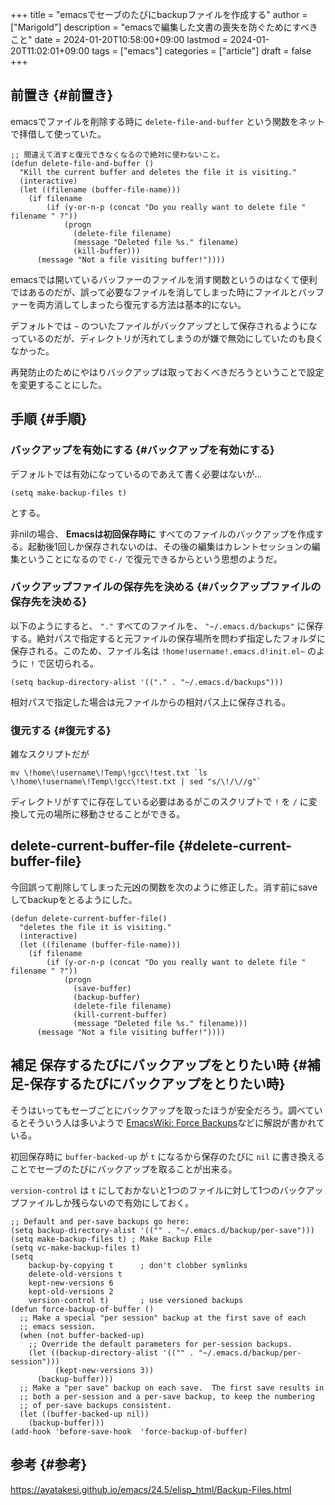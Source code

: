 +++
title = "emacsでセーブのたびにbackupファイルを作成する"
author = ["Marigold"]
description = "emacsで編集した文書の喪失を防ぐためにすべきこと"
date = 2024-01-20T10:58:00+09:00
lastmod = 2024-01-20T11:02:01+09:00
tags = ["emacs"]
categories = ["article"]
draft = false
+++

## 前置き {#前置き}

emacsでファイルを削除する時に
`delete-file-and-buffer` という関数をネットで拝借して使っていた。

```elisp
;; 間違えて消すと復元できなくなるので絶対に使わないこと。
(defun delete-file-and-buffer ()
  "Kill the current buffer and deletes the file it is visiting."
  (interactive)
  (let ((filename (buffer-file-name)))
    (if filename
        (if (y-or-n-p (concat "Do you really want to delete file " filename " ?"))
            (progn
              (delete-file filename)
              (message "Deleted file %s." filename)
              (kill-buffer)))
      (message "Not a file visiting buffer!"))))
```

emacsでは開いているバッファーのファイルを消す関数というのはなくて便利ではあるのだが、誤って必要なファイルを消してしまった時にファイルとバッファーを両方消してしまったら復元する方法は基本的にない。

デフォルトでは `~` のついたファイルがバックアップとして保存されるようになっているのだが、ディレクトリが汚れてしまうのが嫌で無効にしていたのも良くなかった。

再発防止のためにやはりバックアップは取っておくべきだろうということで設定を変更することにした。


## 手順 {#手順}


### バックアップを有効にする {#バックアップを有効にする}

デフォルトでは有効になっているのであえて書く必要はないが...

```elisp
(setq make-backup-files t)
```

とする。

非nilの場合、 **Emacsは初回保存時に** すべてのファイルのバックアップを作成する。起動後1回しか保存されないのは、その後の編集はカレントセッションの編集ということになるので `C-/` で復元できるからという思想のようだ。


### バックアップファイルの保存先を決める {#バックアップファイルの保存先を決める}

以下のようにすると、 `"."` すべてのファイルを、
`"~/.emacs.d/backups"` に保存する。絶対パスで指定すると元ファイルの保存場所を問わず指定したフォルダに保存される。このため、ファイル名は `!home!username!.emacs.d!init.el~` のように
`!` で区切られる。

```elisp
(setq backup-directory-alist '(("." . "~/.emacs.d/backups")))
```

相対パスで指定した場合は元ファイルからの相対パス上に保存される。


### 復元する {#復元する}

雑なスクリプトだが

```shell
mv \!home\!username\!Temp\!gcc\!test.txt `ls \!home\!username\!Temp\!gcc\!test.txt | sed "s/\!/\//g"`
```

ディレクトリがすでに存在している必要はあるがこのスクリプトで `!` を `/` に変換して元の場所に移動させることができる。


## delete-current-buffer-file {#delete-current-buffer-file}

今回誤って削除してしまった元凶の関数を次のように修正した。消す前にsaveしてbackupをとるようにした。

```elisp
(defun delete-current-buffer-file()
  "deletes the file it is visiting."
  (interactive)
  (let ((filename (buffer-file-name)))
    (if filename
        (if (y-or-n-p (concat "Do you really want to delete file " filename " ?"))
            (progn
              (save-buffer)
              (backup-buffer)
              (delete-file filename)
              (kill-current-buffer)
              (message "Deleted file %s." filename)))
      (message "Not a file visiting buffer!"))))
```


## 補足 保存するたびにバックアップをとりたい時 {#補足-保存するたびにバックアップをとりたい時}

そうはいってもセーブごとにバックアップを取ったほうが安全だろう。調べているとそういう人は多いようで
[EmacsWiki: Force Backups](https://www.emacswiki.org/emacs/ForceBackups)などに解説が書かれている。

初回保存時に `buffer-backed-up` が `t` になるから保存のたびに `nil` に書き換えることでセーブのたびにバックアップを取ることが出来る。

`version-control` は `t` にしておかないと1つのファイルに対して1つのバックアップファイルしか残らないので有効にしておく。

```elisp
;; Default and per-save backups go here:
(setq backup-directory-alist '(("" . "~/.emacs.d/backup/per-save")))
(setq make-backup-files t) ; Make Backup File
(setq vc-make-backup-files t)
(setq
    backup-by-copying t      ; don't clobber symlinks
    delete-old-versions t
    kept-new-versions 6
    kept-old-versions 2
    version-control t)       ; use versioned backups
(defun force-backup-of-buffer ()
  ;; Make a special "per session" backup at the first save of each
  ;; emacs session.
  (when (not buffer-backed-up)
    ;; Override the default parameters for per-session backups.
    (let ((backup-directory-alist '(("" . "~/.emacs.d/backup/per-session")))
          (kept-new-versions 3))
      (backup-buffer)))
  ;; Make a "per save" backup on each save.  The first save results in
  ;; both a per-session and a per-save backup, to keep the numbering
  ;; of per-save backups consistent.
  (let ((buffer-backed-up nil))
    (backup-buffer)))
(add-hook 'before-save-hook  'force-backup-of-buffer)
```


## 参考 {#参考}

<https://ayatakesi.github.io/emacs/24.5/elisp_html/Backup-Files.html>
